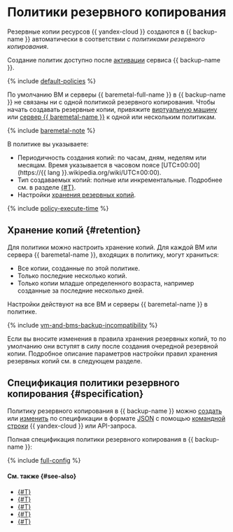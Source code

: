 # Политики резервного копирования

Резервные копии ресурсов {{ yandex-cloud }} создаются в {{ backup-name }} автоматически в соответствии с _политиками резервного копирования_.

Создание политик доступно после [активации](index.md#providers) сервиса {{ backup-name }}.

{% include [default-policies](../../_includes/backup/default-policies.md) %}

По умолчанию ВМ и серверы {{ baremetal-full-name }} в {{ backup-name }} не связаны ни с одной политикой резервного копирования. Чтобы начать создавать резервные копии, привяжите [виртуальную машину](../operations/policy-vm/attach-and-detach-vm.md) или [сервер {{ baremetal-name }}](../operations/backup-baremetal/backup-baremetal.md#agent-install) к одной или нескольким политикам.

{% include [baremetal-note](../../_includes/backup/baremetal-note.md) %}

В политике вы указываете:

* Периодичность создания копий: по часам, дням, неделям или месяцам. Время указывается в часовом поясе [UTC±00:00](https://{{ lang }}.wikipedia.org/wiki/UTC±00:00).
* Тип создаваемых копий: полные или инкрементальные. Подробнее см. в разделе [{#T}](backup.md#types).
* Настройки [хранения резервных копий](#retention).

{% include [policy-execute-time](../../_includes/backup/policy-execute-time.md) %}

## Хранение копий {#retention}

Для политики можно настроить хранение копий. Для каждой ВМ или сервера {{ baremetal-name }}, входящих в политику, могут храниться:

* Все копии, созданные по этой политике.
* Только последние несколько копий.
* Только копии младше определенного возраста, например созданные за последние несколько дней.

Настройки действуют на все ВМ и серверы {{ baremetal-name }} в политике.

{% include [vm-and-bms-backup-incompatibility](../../_includes/backup/vm-and-bms-backup-incompatibility.md) %}

Если вы вносите изменения в правила хранения резервных копий, то по умолчанию они вступят в силу после создания очередной резервной копии. Подробное описание параметров настройки правил хранения резервных копий см. в следующем разделе.

## Спецификация политики резервного копирования {#specification}

Политику резервного копирования в {{ backup-name }} можно [создать](../operations/policy-vm/create.md) или [изменить](../operations/policy-vm/update.md) по спецификации в формате [JSON](https://ru.wikipedia.org/wiki/JSON) с помощью [командной строки](../../cli/quickstart.md) {{ yandex-cloud }} или API-запроса.

Полная спецификация политики резервного копирования в {{ backup-name }}:

{% include [full-config](../../_includes/backup/operations/full-config.md) %}

#### См. также {#see-also}

* [{#T}](../operations/policy-vm/create.md)
* [{#T}](../operations/policy-vm/attach-and-detach-vm.md)
* [{#T}](../operations/policy-vm/detach-vm.md)
* [{#T}](../operations/policy-vm/update.md)
* [{#T}](../operations/policy-vm/get-info.md)